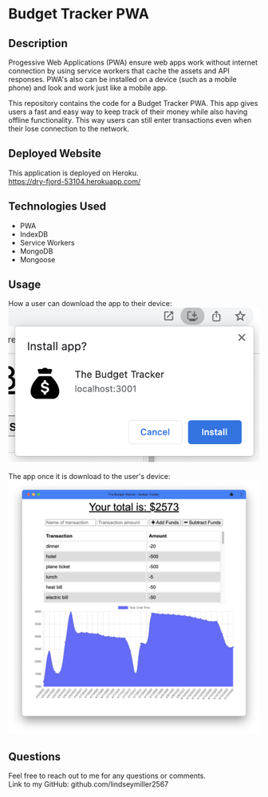# Budget Tracker PWA

## Description
Progessive Web Applications (PWA) ensure web apps work without internet connection by using service workers that cache the assets and API responses. PWA's also can be installed on a device (such as a mobile phone) and look and work just like a mobile app. <br />

This repository contains the code for a Budget Tracker PWA. This app gives users a fast and easy way to keep track of their money while also having offline functionality. This way users can still enter transactions even when their lose connection to the network. 

## Deployed Website
This application is deployed on Heroku. <br />
https://dry-fjord-53104.herokuapp.com/

## Technologies Used
* PWA
* IndexDB
* Service Workers
* MongoDB
* Mongoose

## Usage
How a user can download the app to their device: 
<br />
![Screenshot](./images_for_readme/install_budget_tracker_app.png) <br />
<br />
The app once it is download to the user's device: 
<br/>
![Screenshot](./images_for_readme/budget_tracker_app.png)

## Questions
Feel free to reach out to me for any questions or comments. <br/>
Link to my GitHub: github.com/lindseymiller2567